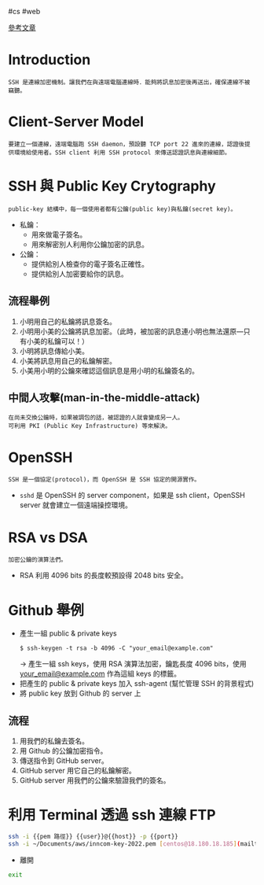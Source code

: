 #cs #web

[參考文章](https://codecharms.me/posts/security-ssh)

# Introduction
	SSH 是連線加密機制。讓我們在與遠端電腦連線時．能夠將訊息加密後再送出，確保連線不被竊聽。

# Client-Server Model
	要建立一個連線，遠端電腦跑 SSH daemon，預設聽 TCP port 22 進來的連線，認證後提供環境給使用者。SSH client 利用 SSH protocol 來傳送認證訊息與連線細節。

# SSH 與 Public Key Crytography
	public-key 結構中，每一個使用者都有公鑰(public key)與私鑰(secret key)。

- 私鑰：
	- 用來做電子簽名。
	- 用來解密別人利用你公鑰加密的訊息。
- 公鑰：
	- 提供給別人檢查你的電子簽名正確性。
	- 提供給別人加密要給你的訊息。

## 流程舉例
1.  小明用自己的私鑰將訊息簽名。
2.  小明用小美的公鑰將訊息加密。（此時，被加密的訊息連小明也無法還原—只有小美的私鑰可以！）
3.  小明將訊息傳給小美。
4.  小美將訊息用自己的私鑰解密。
5.  小美用小明的公鑰來確認這個訊息是用小明的私鑰簽名的。

## 中間人攻擊(man-in-the-middle-attack)
	在尚未交換公鑰時，如果被調包的話，被認證的人就會變成另一人。
	可利用 PKI (Public Key Infrastructure) 等來解決。

# OpenSSH
	SSH 是一個協定(protocol)，而 OpenSSH 是 SSH 協定的開源實作。
- `sshd` 是 OpenSSH 的 server component，如果是 ssh client，OpenSSH server 就會建立一個遠端操控環境。

# RSA vs DSA
	加密公鑰的演算法們。
- RSA 利用 4096 bits 的長度較預設得 2048 bits 安全。

# Github 舉例
- 產生一組 public & private keys
	```shell-session
	$ ssh-keygen -t rsa -b 4096 -C "your_email@example.com"
	```
	→ 產生一組 ssh keys，使用 RSA 演算法加密，鑰匙長度 4096 bits，使用 your_email@example.com 作為這組 keys 的標籤。
- 把產生的 public & private keys 加入 ssh-agent (幫忙管理 SSH 的背景程式)
- 將 public key 放到 Github 的 server 上

## 流程
1.  用我們的私鑰去簽名。
2.  用 Github 的公鑰加密指令。
3.  傳送指令到 GitHub server。
4.  GitHub server 用它自己的私鑰解密。
5.  GitHub server 用我們的公鑰來驗證我們的簽名。

# 利用 Terminal 透過 ssh 連線 FTP
```sh
ssh -i {{pem 路徑}} {{user}}@{{host}} -p {{port}}
ssh -i ~/Documents/aws/inncom-key-2022.pem [centos@18.180.18.185](mailto:centos@18.180.18.185) -p 33025
```

- 離開
```sh
exit
```

